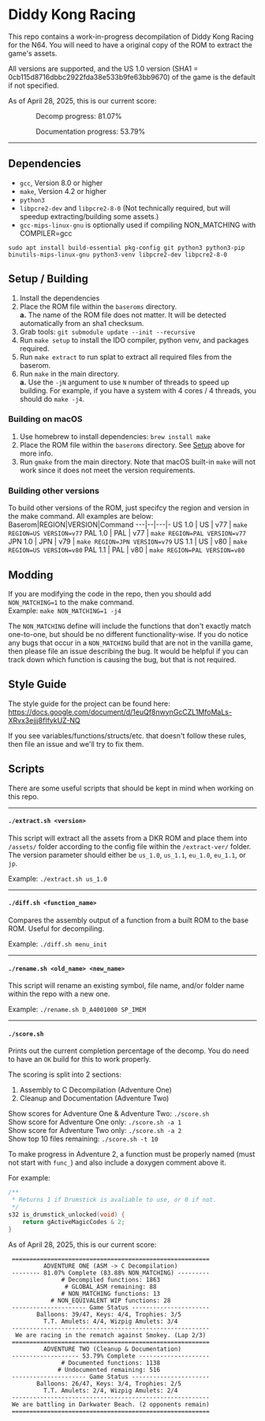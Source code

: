 # Diddy Kong Racing

This repo contains a work-in-progress decompilation of Diddy Kong Racing for the N64. You will need to have a original copy of the ROM to extract the game's assets.

All versions are supported, and the US 1.0 version (SHA1 = 0cb115d8716dbbc2922fda38e533b9fe63bb9670) of the game is the default if not specified.

<!-- README_SCORE_SUMMARY_BEGIN -->
As of April 28, 2025, this is our current score:

&emsp;&emsp;&emsp;&emsp;Decomp progress: 81.07%

&emsp;&emsp;&emsp;&emsp;Documentation progress: 53.79%
<!-- README_SCORE_SUMMARY_END -->

---

## Dependencies

* `gcc`, Version 8.0 or higher
* `make`, Version 4.2 or higher
* `python3`
* `libpcre2-dev` and `libpcre2-8-0` (Not technically required, but will speedup extracting/building some assets.)
* `gcc-mips-linux-gnu` is optionally used if compiling NON_MATCHING with COMPILER=gcc

`sudo apt install build-essential pkg-config git python3 python3-pip binutils-mips-linux-gnu python3-venv libpcre2-dev libpcre2-8-0`

## Setup / Building
1. Install the dependencies
2. Place the ROM file within the `baseroms` directory.  
    **a.** The name of the ROM file does not matter. It will be detected automatically from an sha1 checksum.  
3. Grab tools: `git submodule update --init --recursive`
4. Run `make setup` to install the IDO compiler, python venv, and packages required.
5. Run `make extract` to run splat to extract all required files from the baserom.
6. Run `make` in the main directory.  
    **a.** Use the `-jN` argument to use `N` number of threads to speed up building. For example, if you have a system with 4 cores / 4 threads, you should do `make -j4`.

### Building on macOS
1. Use homebrew to install dependencies: `brew install make`
2. Place the ROM file within the `baseroms` directory. See [Setup](#setup--building) above for more info.
3. Run `gmake` from the main directory. Note that macOS built-in `make` will not work since it does not meet the version requirements.

### Building other versions
To build other versions of the ROM, just specifcy the region and version in the make command. All examples are below:
Baserom|REGION|VERSION|Command
---|--|---|-
US 1.0 | US | v77 | `make REGION=US VERSION=v77`
PAL 1.0 | PAL | v77 | `make REGION=PAL VERSION=v77`
JPN 1.0 | JPN | v79 | `make REGION=JPN VERSION=v79`
US 1.1 | US | v80 | `make REGION=US VERSION=v80`
PAL 1.1 | PAL | v80 | `make REGION=PAL VERSION=v80`  

## Modding
If you are modifying the code in the repo, then you should add `NON_MATCHING=1` to the make command.  
Example: `make NON_MATCHING=1 -j4`  
  
The `NON_MATCHING` define will include the functions that don't exactly match one-to-one, but should be no different functionality-wise. If you do notice any bugs that occur in a `NON_MATCHING` build that are not in the vanilla game, then please file an issue describing the bug. It would be helpful if you can track down which function is causing the bug, but that is not required.

## Style Guide

The style guide for the project can be found here: https://docs.google.com/document/d/1euQf8nwynGcCZL1MfoMaLs-XRvx3ejjj8fIfykUZ-NQ

If you see variables/functions/structs/etc. that doesn't follow these rules, then file an issue and we'll try to fix them.

## Scripts

There are some useful scripts that should be kept in mind when working on this repo.

---

#### `./extract.sh <version>`

This script will extract all the assets from a DKR ROM and place them into `/assets/` folder according to the config file within the `/extract-ver/` folder. The version parameter should either be `us_1.0`, `us_1.1`, `eu_1.0`, `eu_1.1`, or `jp`.

Example: `./extract.sh us_1.0`

---

#### `./diff.sh <function_name>`

Compares the assembly output of a function from a built ROM to the base ROM. Useful for decompiling.

Example: `./diff.sh menu_init`

---

#### `./rename.sh <old_name> <new_name>`

This script will rename an existing symbol, file name, and/or folder name within the repo with a new one.

Example: `./rename.sh D_A4001000 SP_IMEM`

---

#### `./score.sh`

Prints out the current completion percentage of the decomp. You do need to have an `OK` build for this to work properly.

The scoring is split into 2 sections: 
1. Assembly to C Decompilation (Adventure One)
2. Cleanup and Documentation (Adventure Two)

Show scores for Adventure One & Adventure Two: `./score.sh`  
Show score for Adventure One only: `./score.sh -a 1`  
Show score for Adventure Two only: `./score.sh -a 2`  
Show top 10 files remaining: `./score.sh -t 10`  

To make progress in Adventure 2, a function must be properly named (must not start with `func_`) and also include a doxygen comment above it.

For example:
```c
/**
 * Returns 1 if Drumstick is avaliable to use, or 0 if not.
 */
s32 is_drumstick_unlocked(void) {
    return gActiveMagicCodes & 2;
}
```

<!-- README_SCORE_BEGIN -->
As of April 28, 2025, this is our current score:
```
 ========================================================
          ADVENTURE ONE (ASM -> C Decompilation)
 -------- 81.07% Complete (83.88% NON_MATCHING) ---------
               # Decompiled functions: 1863
                # GLOBAL_ASM remaining: 88
               # NON_MATCHING functions: 13
            # NON_EQUIVALENT WIP functions: 28
 --------------------- Game Status ----------------------
        Balloons: 39/47, Keys: 4/4, Trophies: 3/5
          T.T. Amulets: 4/4, Wizpig Amulets: 3/4
 --------------------------------------------------------
  We are racing in the rematch against Smokey. (Lap 2/3)
 ========================================================
          ADVENTURE TWO (Cleanup & Documentation)
 ------------------- 53.79% Complete --------------------
               # Documented functions: 1138
              # Undocumented remaining: 516
 --------------------- Game Status ----------------------
        Balloons: 26/47, Keys: 3/4, Trophies: 2/5
          T.T. Amulets: 2/4, Wizpig Amulets: 2/4
 --------------------------------------------------------
 We are battling in Darkwater Beach. (2 opponents remain)
 ========================================================
```
<!-- README_SCORE_END -->
